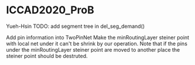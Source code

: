 # ICCAD2020_ProB

Yueh-Hsin TODO:
  add segment tree in del_seg_demand()

Add pin information into TwoPinNet 
Make the minRoutingLayer steiner point with local net under it can't be shrink by our operation.
Note that if the pins under the minRoutingLayer steiner point are moved to another place the steiner point should be destruted.
